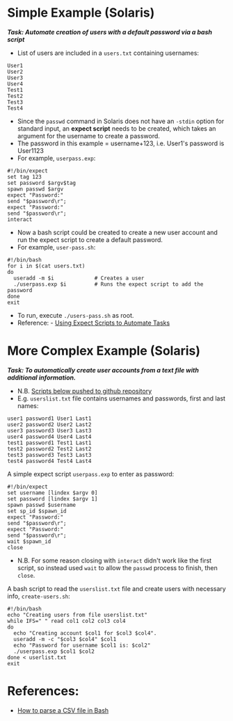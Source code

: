 # Simple Example (Solaris)

***Task: Automate creation of users with a default password via a bash script***

- List of users are included in a `users.txt` containing usernames:

```
User1
User2
User3
User4
Test1
Test2
Test3
Test4
```

- Since the `passwd` command in Solaris does not have an `-stdin` option for standard input, an **expect script** needs to be created, which takes an argument for the username to create a password.
- The password in this example = username+123, i.e. User1's password is User1123
- For example, `userpass.exp`:

```
#!/bin/expect
set tag 123
set password $argv$tag
spawn passwd $argv
expect "Password:"
send "$password\r";
expect "Password:"
send "$password\r";
interact
```

- Now a bash script could be created to create a new user account and run the expect script to create a default password.
- For example, `user-pass.sh`:

```
#!/bin/bash
for i in $(cat users.txt)
do
  useradd -m $i             # Creates a user
  ./userpass.exp $i         # Runs the expect script to add the password
done
exit
```
- To run, execute `./users-pass.sh` as root.
- Reference: - [Using Expect Scripts to Automate Tasks](http://www.admin-magazine.com/Articles/Automating-with-Expect-Scripts)

# More Complex Example (Solaris)

***Task: To automatically create user accounts from a text file with additional information.***

- N.B. [Scripts below pushed to github repository](https://github.com/gavchan/sol-scripts)
- E.g. `userslist.txt` file contains usernames and passwords, first and last names:

```
user1 password1 User1 Last1
user2 password2 User2 Last2
user3 password3 User3 Last3
user4 password4 User4 Last4
test1 password1 Test1 Last1
test2 password2 Test2 Last2
test3 password3 Test3 Last3
test4 password4 Test4 Last4
```

A simple expect script `userpass.exp` to enter <argv> as password:

```
#!/bin/expect
set username [lindex $argv 0]
set password [lindex $argv 1]
spawn passwd $username
set sp_id $spawn_id
expect "Password:"
send "$password\r";
expect "Password:"
send "$password\r";
wait $spawn_id
close
```
- N.B. For some reason closing with `interact` didn't work like the first script, so instead used `wait` to allow the `passwd` process to finish, then `close`.

A bash script to read the `userslist.txt` file and create users with necessary info, `create-users.sh`:

```
#!/bin/bash
echo "Creating users from file userslist.txt"
while IFS=" " read col1 col2 col3 col4
do
  echo "Creating account $col1 for $col3 $col4".
  useradd -m -c "$col3 $col4" $col1
  echo "Password for username $col1 is: $col2"
  ./userpass.exp $col1 $col2
done < userlist.txt
exit
```

# References:
- [How to parse a CSV file in Bash](http://stackoverflow.com/questions/4286469/how-to-parse-a-csv-file-in-bash)
